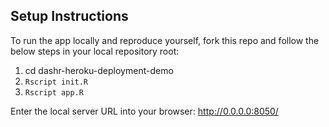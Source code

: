 
## Setup Instructions
To run the app locally and reproduce yourself, fork this repo and follow the below steps in your local repository root:

1. cd dashr-heroku-deployment-demo
2. `Rscript init.R`
3. `Rscript app.R` 

Enter the local server URL into your browser: http://0.0.0.0:8050/

